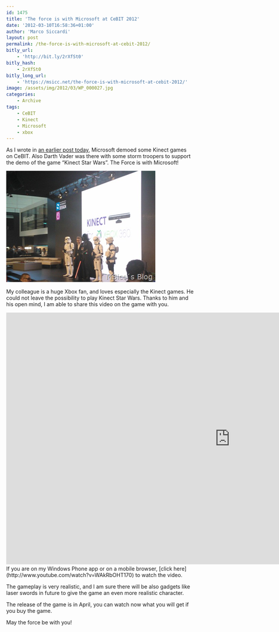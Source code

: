 ```yaml
---
id: 1475
title: 'The force is with Microsoft at CeBIT 2012'
date: '2012-03-10T16:58:36+01:00'
author: 'Marco Siccardi'
layout: post
permalink: /the-force-is-with-microsoft-at-cebit-2012/
bitly_url:
    - 'http://bit.ly/2rXfSt0'
bitly_hash:
    - 2rXfSt0
bitly_long_url:
    - 'https://msicc.net/the-force-is-with-microsoft-at-cebit-2012/'
image: /assets/img/2012/03/WP_000027.jpg
categories:
    - Archive
tags:
    - CeBIT
    - Kinect
    - Microsoft
    - xbox
---
```


As I wrote in [an earlier post today](http://msicc.net/?p=1433), Microsoft demoed some Kinect games on CeBIT. Also Darth Vader was there with some storm troopers to support the demo of the game “Kinect Star Wars”. The Force is with Microsoft!

[![WP_000027](/assets/img/2012/03/WP_000027.jpg "WP_000027")](/assets/img/2012/03/WP_000027.jpg)

My colleague is a huge Xbox fan, and loves especially the Kinect games. He could not leave the possibility to play Kinect Star Wars. Thanks to him and his open mind, I am able to share this video on the game with you.

<div class="embed-vimeo" style="text-align: center;"><iframe allowfullscreen="" frameborder="0" height="675" loading="lazy" mozallowfullscreen="" src="https://player.vimeo.com/video/63092365" webkitallowfullscreen="" width="1200"></iframe></div>If you are on my Windows Phone app or on a mobile browser, [click here](http://www.youtube.com/watch?v=WAkRbOHT170) to watch the video.

The gameplay is very realistic, and I am sure there will be also gadgets like laser swords in future to give the game an even more realistic character.

The release of the game is in April, you can watch now what you will get if you buy the game.

May the force be with you!